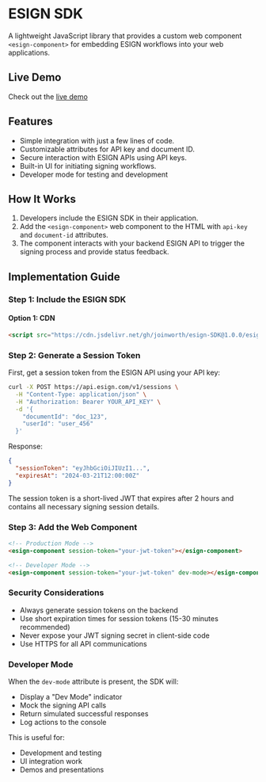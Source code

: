 # ESIGN SDK

A lightweight JavaScript library that provides a custom web component `<esign-component>` for embedding ESIGN workflows into your web applications.

## Live Demo

Check out the [live demo](https://joinworth.github.io/esign-SDK/example.html)

## Features

- Simple integration with just a few lines of code.
- Customizable attributes for API key and document ID.
- Secure interaction with ESIGN APIs using API keys.
- Built-in UI for initiating signing workflows.
- Developer mode for testing and development

## How It Works

1. Developers include the ESIGN SDK in their application.
2. Add the `<esign-component>` web component to the HTML with `api-key` and `document-id` attributes.
3. The component interacts with your backend ESIGN API to trigger the signing process and provide status feedback.

## Implementation Guide

### Step 1: Include the ESIGN SDK

#### Option 1: CDN

```html
<script src="https://cdn.jsdelivr.net/gh/joinworth/esign-SDK@1.0.0/esign-sdk.js"></script>
```

### Step 2: Generate a Session Token

First, get a session token from the ESIGN API using your API key:

```bash
curl -X POST https://api.esign.com/v1/sessions \
  -H "Content-Type: application/json" \
  -H "Authorization: Bearer YOUR_API_KEY" \
  -d '{
    "documentId": "doc_123",
    "userId": "user_456"
  }'
```

Response:

```json
{
  "sessionToken": "eyJhbGciOiJIUzI1...",
  "expiresAt": "2024-03-21T12:00:00Z"
}
```

The session token is a short-lived JWT that expires after 2 hours and contains all necessary signing session details.

### Step 3: Add the Web Component

```html
<!-- Production Mode -->
<esign-component session-token="your-jwt-token"></esign-component>

<!-- Developer Mode -->
<esign-component session-token="your-jwt-token" dev-mode></esign-component>
```

### Security Considerations

- Always generate session tokens on the backend
- Use short expiration times for session tokens (15-30 minutes recommended)
- Never expose your JWT signing secret in client-side code
- Use HTTPS for all API communications

### Developer Mode

When the `dev-mode` attribute is present, the SDK will:

- Display a "Dev Mode" indicator
- Mock the signing API calls
- Return simulated successful responses
- Log actions to the console

This is useful for:

- Development and testing
- UI integration work
- Demos and presentations
